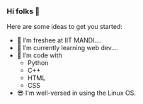 ### Hi folks 👋

<!--
**Davda-James/Davda-James** is a ✨ _special_ ✨ repository because its `README.md` (this file) appears on your GitHub profile.-->

Here are some ideas to get you started:

- 🔭 I’m freshee at IIT MANDI.... 
- 🌱 I’m currently learning web dev....
- 💚 I’m code with 
  - Python
  - C++
  - HTML
  - CSS
- 😎 I'm well-versed in using the Linux OS.
 
